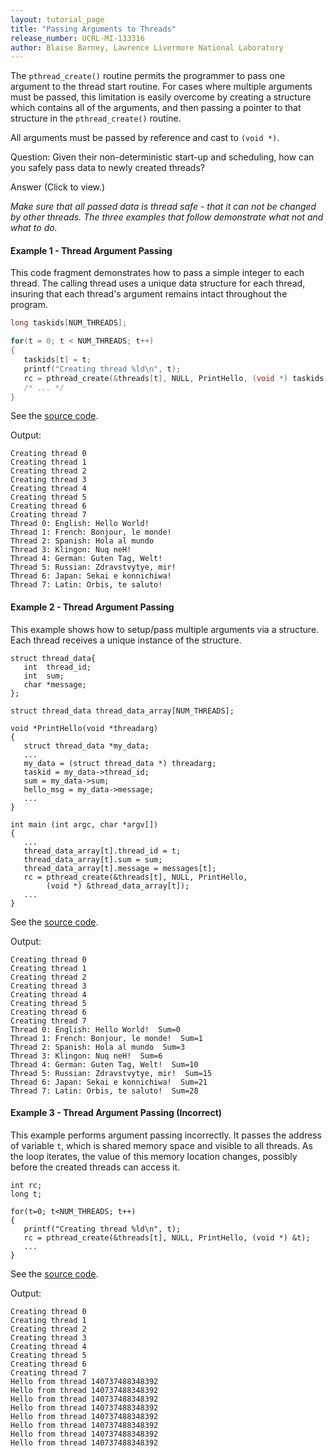 ```yaml
---
layout: tutorial_page
title: "Passing Arguments to Threads"
release_number: UCRL-MI-133316
author: Blaise Barney, Lawrence Livermore National Laboratory
---
```


The `pthread_create()` routine permits the programmer to pass one argument to the thread start routine. For cases where multiple arguments must be passed, this limitation is easily overcome by creating a structure which contains all of the arguments, and then passing a pointer to that structure in the `pthread_create()` routine.

All arguments must be passed by reference and cast to `(void *)`.

Question: Given their non-deterministic start-up and scheduling, how can you safely pass data to newly created threads? 

<detail>
  <summary>Answer (Click to view.)</summary>

  *Make sure that all passed data is thread safe - that it can not be changed by other threads.  The three examples that follow demonstrate what not and what to do.*

</detail>

####  Example 1 - Thread Argument Passing

This code fragment demonstrates how to pass a simple integer to each thread. The calling thread uses a unique data structure for each thread, insuring that each thread's argument remains intact throughout the program.

```C
long taskids[NUM_THREADS];

for(t = 0; t < NUM_THREADS; t++)
{
   taskids[t] = t;
   printf("Creating thread %ld\n", t);
   rc = pthread_create(&threads[t], NULL, PrintHello, (void *) taskids[t]);
   /* ... */
}
```
See the [source code](example_code/hello_arg1.c).

Output:

```raw
Creating thread 0
Creating thread 1
Creating thread 2
Creating thread 3
Creating thread 4
Creating thread 5
Creating thread 6
Creating thread 7
Thread 0: English: Hello World!
Thread 1: French: Bonjour, le monde!
Thread 2: Spanish: Hola al mundo
Thread 3: Klingon: Nuq neH!
Thread 4: German: Guten Tag, Welt!
Thread 5: Russian: Zdravstvytye, mir!
Thread 6: Japan: Sekai e konnichiwa!
Thread 7: Latin: Orbis, te saluto!
```

####  Example 2 - Thread Argument Passing

This example shows how to setup/pass multiple arguments via a structure. Each thread receives a unique instance of the structure.

```
struct thread_data{
   int  thread_id;
   int  sum;
   char *message;
};

struct thread_data thread_data_array[NUM_THREADS];

void *PrintHello(void *threadarg)
{
   struct thread_data *my_data;
   ...
   my_data = (struct thread_data *) threadarg;
   taskid = my_data->thread_id;
   sum = my_data->sum;
   hello_msg = my_data->message;
   ...
}

int main (int argc, char *argv[])
{
   ...
   thread_data_array[t].thread_id = t;
   thread_data_array[t].sum = sum;
   thread_data_array[t].message = messages[t];
   rc = pthread_create(&threads[t], NULL, PrintHello,
        (void *) &thread_data_array[t]);
   ...
}
```

See the [source code](example_code/hello_arg2.c).

Output:

```
Creating thread 0
Creating thread 1
Creating thread 2
Creating thread 3
Creating thread 4
Creating thread 5
Creating thread 6
Creating thread 7
Thread 0: English: Hello World!  Sum=0
Thread 1: French: Bonjour, le monde!  Sum=1
Thread 2: Spanish: Hola al mundo  Sum=3
Thread 3: Klingon: Nuq neH!  Sum=6
Thread 4: German: Guten Tag, Welt!  Sum=10
Thread 5: Russian: Zdravstvytye, mir!  Sum=15
Thread 6: Japan: Sekai e konnichiwa!  Sum=21
Thread 7: Latin: Orbis, te saluto!  Sum=28
```

#### Example 3 - Thread Argument Passing (Incorrect)

This example performs argument passing incorrectly. It passes the address of variable `t`, which is shared memory space and visible to all threads. As the loop iterates, the value of this memory location changes, possibly before the created threads can access it.

```
int rc;
long t;

for(t=0; t<NUM_THREADS; t++)
{
   printf("Creating thread %ld\n", t);
   rc = pthread_create(&threads[t], NULL, PrintHello, (void *) &t);
   ...
}
```

See the [source code](example_code/hello_arg3.c).

Output:

```
Creating thread 0
Creating thread 1
Creating thread 2
Creating thread 3
Creating thread 4
Creating thread 5
Creating thread 6
Creating thread 7
Hello from thread 140737488348392
Hello from thread 140737488348392
Hello from thread 140737488348392
Hello from thread 140737488348392
Hello from thread 140737488348392
Hello from thread 140737488348392
Hello from thread 140737488348392
Hello from thread 140737488348392
```
